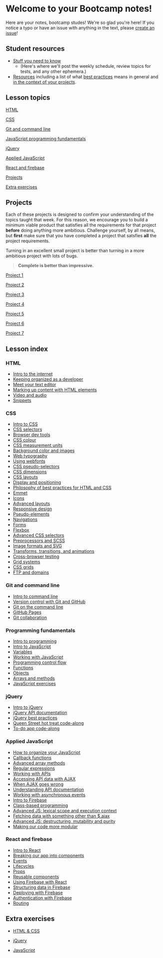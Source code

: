 # Welcome to your Bootcamp notes!
Here are your notes, bootcamp studes! We're so glad you're here! If you notice a typo or have an issue with anything in the text, please [create an issue](https://github.com/HackerYou/bootcamp-notes/blob/master/how-to-edit-bootcamp-notes.md)!

## Student resources
* [Stuff you need to know](https://github.com/HackerYou/bootcamp-notes/blob/master/stuff-you-need-to-know)
  * (Here's where we'll post the weekly schedule, review topics for tests, and any other ephemera.)
* [Resources](https://github.com/HackerYou/bootcamp-notes/tree/master/stuff-you-need-to-know/resources-and-cheat-sheets) including a list of what [best practices](https://github.com/HackerYou/bootcamp-notes/blob/master/stuff-you-need-to-know/resources-and-cheat-sheets/philosophy-of-best-practices-for-html-and-css.md) means in general and [in the context of your projects](https://github.com/HackerYou/bootcamp-notes/blob/master/stuff-you-need-to-know/resources-and-cheat-sheets/best-practices-by-project.md).

## Lesson topics
[HTML](https://github.com/HackerYou/bootcamp-notes/#html)

[CSS](https://github.com/HackerYou/bootcamp-notes/#css)

[Git and command line](https://github.com/HackerYou/bootcamp-notes/#git-and-command-line)

[JavaScript programming fundamentals](https://github.com/HackerYou/bootcamp-notes/#programming-fundamentals)

[jQuery](https://github.com/HackerYou/bootcamp-notes/#jquery)

[Applied JavaScript](https://github.com/HackerYou/bootcamp-notes/#applied-javascript)

[React and firebase](https://github.com/HackerYou/bootcamp-notes/#react-and-firebase)

[Projects](https://github.com/HackerYou/bootcamp-notes/#projects)

[Extra exercises](https://github.com/HackerYou/bootcamp-notes/#extra-exercises)

## Projects
Each of these projects is designed to confirm your understanding of the topics taught that week. For this reason, we encourage you to build a minimum viable product that satisfies all the requirements for that project **before** doing anything more ambitious. Challenge yourself, by all means, but **first** make sure that you have completed a project that satsfies **all** the project requirements. 

Turning in an excellent small project is better than turning in a more ambitious project with lots of bugs. 

>**Complete is better than impressive.**

[Project 1](https://github.com/HackerYou/bootcamp-notes/blob/master/projects/project-01.md)

[Project 2](https://github.com/HackerYou/bootcamp-notes/blob/master/projects/project-02.md)

[Project 3](https://github.com/HackerYou/bootcamp-notes/blob/master/projects/project-03.md)

[Project 4](https://github.com/HackerYou/bootcamp-notes/blob/master/projects/project-04.md)

[Project 5](https://github.com/HackerYou/bootcamp-notes/blob/master/projects/project-05.md)

[Project 6](https://github.com/HackerYou/bootcamp-notes/blob/master/projects/project-06.md)

[Project 7](https://github.com/HackerYou/bootcamp-notes/blob/master/projects/project-07.md)


## Lesson index

<!-- ## How to submit a pull request

Create a branch in your command line `git `

Put the name of the lesson you're editing in the branch name, prepended by the word `fix`. Like this: `fix-03-css/3.12-advanced-layouts`.

Please use [the style guide](https://github.com/HackerYou/no-repeat-bootcamp-notes-2018/blob/master/style-guide.md) for the notes.

If you've never written in Markdown before, take a look at this [Markdown cheatsheet](https://github.com/adam-p/markdown-here/wiki/Markdown-Cheatsheet). -->


### HTML
* [Intro to the internet](https://github.com/HackerYou/bootcamp-notes/blob/master/html/intro-to-the-internet.md)
* [Keeping organized as a developer](https://github.com/HackerYou/bootcamp-notes/blob/master/html/keeping-organized-as-a-developer.md)  
* [Meet your text editor](https://github.com/HackerYou/bootcamp-notes/blob/master/html/meet-your-text-editor.md)
* [Marking up content with HTML elements](https://github.com/HackerYou/bootcamp-notes/blob/master/html/marking-up-content-with-html-elements.md)
* [Video and audio](https://github.com/HackerYou/bootcamp-notes/blob/master/html/video-and-audio.md)
* [Snippets](https://github.com/HackerYou/bootcamp-notes/blob/master/html/meet-your-text-editor.md#snippets)

### CSS
* [Intro to CSS](https://github.com/HackerYou/bootcamp-notes/blob/master/css/intro-to-css.md)
* [CSS selectors](https://github.com/HackerYou/bootcamp-notes/blob/master/css/css-selectors.md)
* [Browser dev tools](https://github.com/HackerYou/bootcamp-notes/blob/master/css/browser-dev-tools.md)
* [CSS colour](https://github.com/HackerYou/bootcamp-notes/blob/master/css/css-colour.md)
* [CSS measurement units](https://github.com/HackerYou/bootcamp-notes/blob/master/css/css-measurement-units.md) 
* [Background color and images](https://github.com/HackerYou/bootcamp-notes/blob/master/css/background-color-and-images.md)
* [Web typography](https://github.com/HackerYou/bootcamp-notes/blob/master/css/web-typography.md)
* [Using webfonts](https://github.com/HackerYou/bootcamp-notes/blob/master/css/using-webfonts.md)
* [CSS pseudo-selectors](https://github.com/HackerYou/bootcamp-notes/blob/master/css/css-pseudo-selectors.md)
* [CSS dimensions](https://github.com/HackerYou/bootcamp-notes/blob/master/css/css-dimensions.md)
* [CSS layouts](https://github.com/HackerYou/bootcamp-notes/blob/master/css/css-layouts.md)
* [Display and positioning](https://github.com/HackerYou/bootcamp-notes/blob/master/css/display-and-positioning.md)
* [Philosophy of best practices for HTML and CSS](https://github.com/HackerYou/bootcamp-notes/blob/master/stuff-you-need-to-know/resources-and-cheat-sheets/philosophy-of-best-practices-for-html-and-css.md)
* [Emmet](https://github.com/HackerYou/bootcamp-notes/blob/master/css/emmet.md)
* [Icons](https://github.com/HackerYou/bootcamp-notes/blob/master/css/icons.md)
* [Advanced layouts](https://github.com/HackerYou/bootcamp-notes/blob/master/css/advanced-layouts.md)
* [Responsive design](https://github.com/HackerYou/bootcamp-notes/blob/master/css/responsive-design.md)
* [Pseudo-elements](https://github.com/HackerYou/bootcamp-notes/blob/master/css/pseudo-elements.md)
* [Navigations](https://github.com/HackerYou/bootcamp-notes/blob/master/css/navigations.md)
* [Forms](https://github.com/HackerYou/bootcamp-notes/blob/master/css/forms.md)
* [Flexbox](https://github.com/HackerYou/bootcamp-notes/blob/master/css/flexbox.md)
* [Advanced CSS selectors](https://github.com/HackerYou/bootcamp-notes/blob/master/css/advanced-css-selectors.md)
* [Preprocessors and SCSS](https://github.com/HackerYou/bootcamp-notes/blob/master/css/preprocessors-scss.md)
* [Image formats and SVG](https://github.com/HackerYou/bootcamp-notes/blob/master/css/image-formats-and-svg.md)
* [Transforms, transitions, and animations](https://github.com/HackerYou/bootcamp-notes/blob/master/css/transforms-transitions-and-animations.md)
* [Cross-browser testing](https://github.com/HackerYou/bootcamp-notes/blob/master/css/cross-browser-testing.md)
* [Grid systems](https://github.com/HackerYou/bootcamp-notes/blob/master/css/grid-systems.md)
* [CSS grids](https://github.com/HackerYou/bootcamp-notes/blob/master/css/css-grids.md)
* [FTP and domains](https://github.com/HackerYou/bootcamp-notes/blob/master/css/ftp-and-domains.md)

### Git and command line
* [Intro to command line](https://github.com/HackerYou/bootcamp-notes/blob/master/git-and-command-line/intro-to-command-line.md)
* [Version control with Git and GitHub](https://github.com/HackerYou/bootcamp-notes/blob/master/git-and-command-line/version-control-with-git-and-github%20.md)
* [Git on the command line](https://github.com/HackerYou/bootcamp-notes/blob/master/git-and-command-line/git-on-the-command-line.md)
* [GitHub Pages](https://github.com/HackerYou/bootcamp-notes/blob/master/git-and-command-line/github-pages.md)
* [Git collaboration](https://github.com/HackerYou/bootcamp-notes/blob/master/git-and-command-line/git-collaboration.md)

### Programming fundamentals
* [Intro to programming](https://github.com/HackerYou/bootcamp-notes/blob/master/programming-fundamentals/intro-to-programming.md)
* [Intro to JavaScript](https://github.com/HackerYou/bootcamp-notes/blob/master/programming-fundamentals/intro-to-javascript.md)
* [Variables](https://github.com/HackerYou/bootcamp-notes/blob/master/programming-fundamentals/variables.md)
* [Working with JavaScript](https://github.com/HackerYou/bootcamp-notes/blob/master/programming-fundamentals/working-with-javascript.md)
* [Programming control flow](https://github.com/HackerYou/bootcamp-notes/blob/master/programming-fundamentals/programming-control-flow.md)
* [Functions](https://github.com/HackerYou/bootcamp-notes/blob/master/programming-fundamentals/functions.md)
* [Objects](https://github.com/HackerYou/bootcamp-notes/blob/master/programming-fundamentals/objects.md)
* [Arrays and methods](https://github.com/HackerYou/bootcamp-notes/blob/master/programming-fundamentals/arrays-and-methods.md)
* [JavaScript exercises](https://github.com/HackerYou/bootcamp-notes/blob/master/programming-fundamentals/javascript-exercises.md)

### jQuery
* [Intro to jQuery](https://github.com/HackerYou/bootcamp-notes/blob/master/jquery/intro-to-jquery.md)
* [jQuery API documentation](https://github.com/HackerYou/bootcamp-notes/blob/master/jquery/jquery-api-documentation.md)
* [jQuery best practices](https://github.com/HackerYou/bootcamp-notes/blob/master/jquery/jquery-best-practices.md)
* [Queen Street hot treat code-along](https://github.com/HackerYou/bootcamp-notes/blob/master/jquery/queen-street-hot-treat-code-along.md)
* [To-do app code-along](https://github.com/HackerYou/bootcamp-notes/blob/master/jquery/to-do-app.md)

### Applied JavaScript
* [How to organize your JavaScript](https://github.com/HackerYou/bootcamp-notes/blob/master/applied-javascript/how-to-organize-your-javascript.md)
* [Callback functions](https://github.com/HackerYou/bootcamp-notes/blob/master/applied-javascript/callback-functions.md)
* [Advanced array methods](https://github.com/HackerYou/bootcamp-notes/blob/master/applied-javascript/advanced-array-methods.md)
* [Regular expressions](https://github.com/HackerYou/bootcamp-notes/blob/master/applied-javascript/regular-expressions.md)
* [Working with APIs](https://github.com/HackerYou/bootcamp-notes/blob/master/applied-javascript/working-with-apis.md)
* [Accessing API data with AJAX](https://github.com/HackerYou/bootcamp-notes/blob/master/applied-javascript/accessing-api-data-with-ajax.md)
* [When AJAX goes wrong](https://github.com/HackerYou/bootcamp-notes/blob/master/applied-javascript/when-ajax-goes-wrong.md)
* [Understanding API documentation](https://github.com/HackerYou/bootcamp-notes/blob/master/applied-javascript/understanding-api-documentation.md)
* [Working with asynchronous events](https://github.com/HackerYou/bootcamp-notes/blob/master/applied-javascript/working-with-asynchronous-events.md)
* [Intro to Firebase](https://github.com/HackerYou/bootcamp-notes/blob/master/applied-javascript/intro-to-firebase.md)
* [Class-based programming](https://github.com/HackerYou/bootcamp-notes/blob/master/applied-javascript/class-based-programming.md)
* [Advanced JS: lexical scope and execution context](https://github.com/HackerYou/bootcamp-notes/blob/master/applied-javascript/advanced-js-lexical-scope-and-execution-context.md)
* [Fetching data with something other than $.ajax](https://github.com/HackerYou/bootcamp-notes/blob/master/applied-javascript/fetching-data-with-something-other-than%24.ajax.md)
* [Advanced JS: destructuring, mutability and purity](https://github.com/HackerYou/bootcamp-notes/blob/master/applied-javascript/advanced-js-destructuring-mutability-and-purity.md)
* [Making our code more modular](https://github.com/HackerYou/bootcamp-notes/blob/master/applied-javascript/making-our-code-more-modular.md)

### React and firebase
* [Intro to React](https://github.com/HackerYou/bootcamp-notes/blob/master/react-and-firebase/intro-to-react.md)
* [Breaking our app into components](https://github.com/HackerYou/bootcamp-notes/blob/master/react-and-firebase/breaking-our-app-into-components.md)
* [Events](https://github.com/HackerYou/bootcamp-notes/blob/master/react-and-firebase/events.md)
* [Lifecycles](https://github.com/HackerYou/bootcamp-notes/blob/master/react-and-firebase/lifecycles.md)
* [Props](https://github.com/HackerYou/bootcamp-notes/blob/master/react-and-firebase/props.md)
* [Reusable components](https://github.com/HackerYou/bootcamp-notes/blob/master/react-and-firebase/reusable-components.md)
* [Using Firebase with React](https://github.com/HackerYou/bootcamp-notes/blob/master/react-and-firebase/using-firebase-with-react.md)
* [Structuring data in Firebase](https://github.com/HackerYou/bootcamp-notes/blob/master/react-and-firebase/structuring-data-in-firebase.md)
* [Deploying with Firebase](https://github.com/HackerYou/bootcamp-notes/blob/master/react-and-firebase/deploying-with-firebase.md)
* [Authentication with Firebase](https://github.com/HackerYou/bootcamp-notes/blob/master/react-and-firebase/authentication-with-firebase.md)
* [Routing](https://github.com/HackerYou/bootcamp-notes/blob/master/react-and-firebase/routing.md)

## Extra exercises
* [HTML & CSS](https://github.com/HackerYou/bootcamp-notes/blob/master/extra-exercises/html-and-css-exercises.md)

* [jQuery](https://github.com/HackerYou/bootcamp-notes/blob/master/extra-exercises/jquery-exercises.md)

* [JavaScript](https://github.com/HackerYou/bootcamp-notes/blob/master/extra-exercises/javascript-exercises.md)

